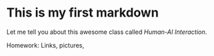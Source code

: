 # This is my first markdown

Let me tell you about this awesome class called *Human-AI Interaction*.

Homework:
  Links, pictures, 
